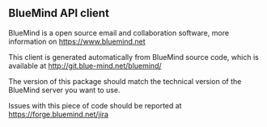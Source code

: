 BlueMind API client
------------------- 

BlueMind is a open source email and collaboration software, more
information on https://www.bluemind.net

This client is generated automatically from BlueMind source code,
which is available at http://git.blue-mind.net/bluemind/

The version of this package should match the technical version of the
BlueMind server you want to use.

Issues with this piece of code should be reported at
https://forge.bluemind.net/jira
